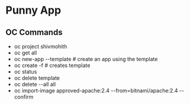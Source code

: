 # Punny App

## OC Commands

- oc project shivmohith
- oc get all
- oc new-app --template <name of template> # create an app using the template
- oc create -f <local template file name> # creates template
- oc status
- oc delete template <name of template>
- oc delete --all all
- oc import-image approved-apache:2.4 --from=bitnami/apache:2.4 --confirm